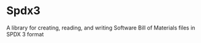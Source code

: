 # Spdx3
A library for creating, reading, and writing Software Bill of Materials files in SPDX 3 format
